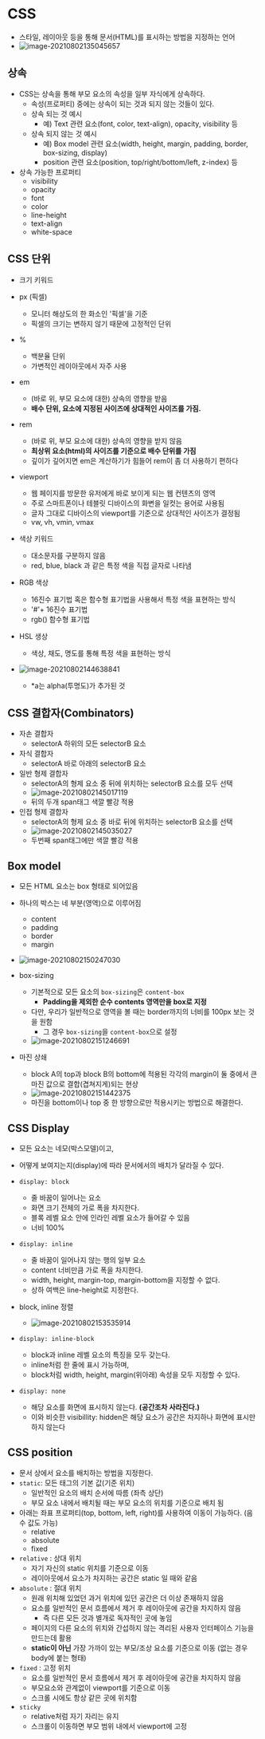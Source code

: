 # CSS

- 스타일, 레이아웃 등을 통해 문서(HTML)를 표시하는 방법을 지정하는 언어
- ![image-20210802135045657](img/image-20210802135045657.png)



## 상속

- CSS는 상속을 통해 부모 요소의 속성을 일부 자식에게 상속하다.
  - 속성(프로퍼티) 중에는 상속이 되는 것과 되지 않는 것들이 있다.
  - 상속 되는 것 예시
    - 예) Text 관련 요소(font, color, text-align), opacity, visibility 등
  - 상속 되지 않는 것 예시
    - 예) Box model 관련 요소(width, height, margin, padding, border, box-sizing, display)
    - position 관련 요소(position, top/right/bottom/left, z-index) 등
- 상속 가능한 프로퍼티
  - visibility
  - opacity
  - font
  - color
  - line-height
  - text-align
  - white-space



## CSS 단위

- 크기 키워드
- px (픽셀)
  - 모니터 해상도의 한 화소인 '픽셀'을 기준
  - 픽셀의 크기는 변하지 않기 때문에 고정적인 단위
- %
  - 백분율 단위
  - 가변적인 레이아웃에서 자주 사용
- em
  - (바로 위, 부모 요소에 대한) 상속의 영향을 받음
  - **배수 단위, 요소에 지정된 사이즈에 상대적인 사이즈를 가짐.**
- rem
  - (바로 위, 부모 요소에 대한) 상속의 영향을 받지 않음
  - **최상위 요소(html)의 사이즈를 기준으로 배수 단위를 가짐**
  - 깊이가 깊어지면 em은 계산하기가 힘들어 rem이 좀 더 사용하기 편하다
- viewport
  - 웹 페이지를 방문한 유저에게 바로 보이게 되는 웹 컨텐츠의 영역
  - 주로 스마트폰이나 테블릿 디바이스의 화변을 일컷는 용어로 사용됨
  - 글자 그대로 디바이스의 viewport를 기준으로 상대적인 사이즈가 결정됨
  - vw, vh, vmin, vmax



- 색상 키워드
  - 대소문자를 구분하지 않음
  - red, blue, black 과 같은 특정 색을 직접 글자로 나타냄
- RGB 색상
  - 16진수 표기법 혹은 함수형 표기법을 사용해서 특정 색을 표현하는 방식
  - '#'+ 16진수 표기법
  - rgb() 함수형 표기법
- HSL 생상
  - 색상, 채도, 명도를 통해 특정 색을 표현하는 방식
- ![image-20210802144638841](img/image-20210802144638841.png)
  - *a는 alpha(투명도)가 추가된 것





## CSS 결합자(Combinators)

- 자손 결합자
  - selectorA 하위의 모든 selectorB 요소
- 자식 결합자
  - selectorA 바로 아래의 selectorB 요소
- 일반 형제 결합자
  - selectorA의 형제 요소 중 뒤에 위치하는 selectorB 요소를 모두 선택
  - ![image-20210802145017119](img/image-20210802145017119.png)
  - 뒤의 두개 span태그 색깔 빨강 적용
- 인접 형제 결합자
  - selectorA의 형제 요소 중 바로 뒤에 위치하는 selectorB 요소를 선택
  - ![image-20210802145035027](img/image-20210802145035027.png)
  - 두번째 span태그에만 색깔 빨강 적용



## Box model

- 모든 HTML 요소는 box 형태로 되어있음
- 하나의 박스는 네 부분(영역)으로 이루어짐
  - content
  - padding
  - border
  - margin
- ![image-20210802150247030](img/image-20210802150247030.png)



- box-sizing
  - 기본적으로 모든 요소의 `box-sizing`은 `content-box`
    - **Padding을 제외한 순수 contents 영역만을 box로 지정**
  - 다만, 우리가 일반적으로 영역을 볼 때는 border까지의 너비를 100px 보는 것을 원함
    - 그 경우 `box-sizing`을 `content-box`으로 설정
  - ![image-20210802151246691](img/image-20210802151246691.png)



- 마진 상쇄

  - block A의 top과 block B의 bottom에 적용된 각각의 margin이 둘 중에서 큰 마진 값으로 결합(겹쳐지게)되는 현상
  - ![image-20210802151442375](img/image-20210802151442375.png)
  - 마진을 bottom이나 top 중 한 방향으로만 적용시키는 방법으로 해결한다.

  



## CSS Display

- 모든 요소는 네모(박스모델)이고, 
- 어떻게 보여지는지(display)에 따라 문서에서의 배치가 달라질 수 있다.



- `display: block`
  - 줄 바꿈이 일어나는 요소
  - 화면 크기 전체의 가로 폭을 차지한다.
  - 블록 레벨 요소 안에 인라인 레벨 요소가 들어갈 수 있음
  - 너비 100%
- `display: inline`
  - 줄 바꿈이 일어나지 않는 행의 일부 요소
  - content 너비만큼 가로 폭을 차지한다.
  - width, height, margin-top, margin-bottom을 지정할 수 없다.
  - 상하 여백은 line-height로 지정한다.
- block, inline 정렬
  - ![image-20210802153535914](img/image-20210802153535914.png)
- `display: inline-block`
  - block과 inline 레벨 요소의 특징을 모두 갖는다.
  - inline처럼 한 줄에 표시 가능하며,
  - block처럼 width, height, margin(위아래) 속성을 모두 지정할 수 있다.
- `display: none`
  - 해당 요소를 화면에 표시하지 않는다. **(공간조차 사라진다.)**
  - 이와 비슷한 visibillity: hidden은 해당 요소가 공간은 차지하나 화면에 표시만 하지 않는다





## CSS position

- 문서 상에서 요소를 배치하는 방법을 지정한다.
- `static`: 모든 태그의 기본 값(기준 위치)
  - 일반적인 요소의 배치 순서에 따름 (좌측 상단)
  - 부모 요소 내에서 배치될 때는 부모 요소의 위치를 기준으로 배치 됨
- 아래는 좌표 프로퍼티(top, bottom, left, right)를 사용하여 이동이 가능하다. (음수 값도 가능)
  - relative
  - absolute
  - fixed
- `relative` : 상대 위치
  - 자기 자신의 static 위치를 기준으로 이동
  - 레이아웃에서 요소가 차지하는 공간은 static 일 때와 같음
- `absolute` : 절대 위치
  - 원래 위치해 있었던 과거 위치에 있던 공간은 더 이상 존재하지 않음
  - 요소를 일반적인 문서 흐름에서 제거 후 레이아웃에 공간을 차지하지 않음
    - 즉 다른 모든 것과 별개로 독자적인 곳에 놓임
  - 페이지의 다른 요소의 위치와 간섭하지 않는 격리된 사용자 인터페이스 기능을 만드는데 활용
  - **static이 아닌** 가장 가까이 있는 부모/조상 요소를 기준으로 이동 (없는 경우 body에 붙는 형태)
- `fixed` : 고정 위치
  - 요소를 일반적인 문서 흐름에서 제거 후 레이아웃에 공간을 차지하지 않음
  - 부모요소와 관계없이 viewport를 기준으로 이동
  - 스크롤 시에도 항상 같은 곳에 위치함
- `sticky`
  - relative처럼 자기 자리는 유지
  - 스크롤이 이동하면 부모 범위 내에서 viewport에 고정
